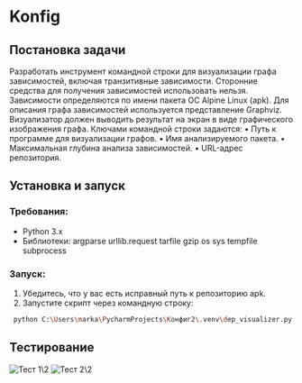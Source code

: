 # Konfig


## Постановка задачи
Разработать инструмент командной строки для визуализации графа
зависимостей, включая транзитивные зависимости. Сторонние средства для
получения зависимостей использовать нельзя.
Зависимости определяются по имени пакета ОС Alpine Linux (apk). Для
описания графа зависимостей используется представление Graphviz.
Визуализатор должен выводить результат на экран в виде графического
изображения графа.
Ключами командной строки задаются:
• Путь к программе для визуализации графов.
• Имя анализируемого пакета.
• Максимальная глубина анализа зависимостей.
• URL-адрес репозитория.


## Установка и запуск

### Требования:
- Python 3.x
- Библиотеки:  argparse urllib.request tarfile gzip os sys tempfile subprocess

### Запуск:
1. Убедитесь, что у вас есть исправный путь к репозиторию apk.
2. Запустите скрипт через командную строку:
```bash
 python C:\Users\marka\PycharmProjects\Конфиг2\.venv\dep_visualizer.py  --visualizer "C:/Program Files/Graphviz/bin/dot.exe"  --package bash  --depth 100  --repository https://dl-cdn.alpinelinux.org/alpine/latest-stable/main/x86_64
```

## Тестирование
![Тест 1\2](https://i.imgur.com/eYFtnjf.png)
![Тест 2\2](https://i.imgur.com/t6xKL1H.png)

